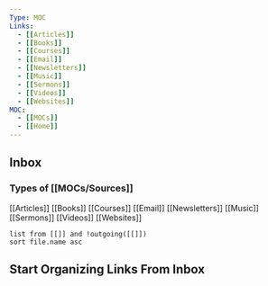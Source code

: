 ```yaml
---
Type: MOC
Links: 
  - [[Articles]]
  - [[Books]]
  - [[Courses]]
  - [[Email]]
  - [[Newsletters]]
  - [[Music]]
  - [[Sermons]]
  - [[Videos]]
  - [[Websites]]
MOC: 
  - [[MOCs]]
  - [[Home]]
---
```


## Inbox

### Types of [[MOCs/Sources]]

[[Articles]]
[[Books]]
[[Courses]]
[[Email]]
[[Newsletters]]
[[Music]]
[[Sermons]]
[[Videos]]
[[Websites]]

```dataview
list from [[]] and !outgoing([[]])
sort file.name asc
```

## Start Organizing Links From Inbox

